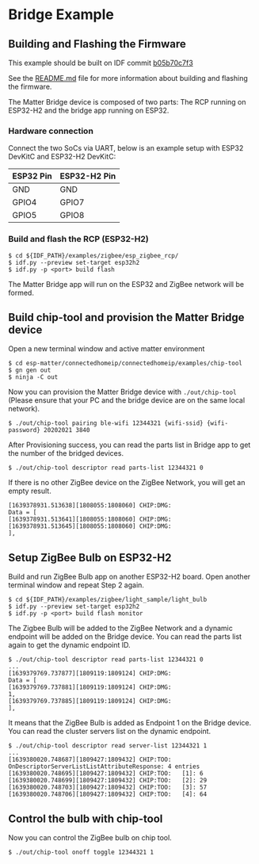 # Bridge Example

## Building and Flashing the Firmware

This example should be built on IDF commit [b05b70c7f3](https://github.com/espressif/esp-idf/tree/b05b70c7f39a45b9bb8d09498b45edbe3b7bfc22)

See the [README.md](../../README.md) file for more information about building and flashing the firmware.

The Matter Bridge device is composed of two parts: The RCP running on ESP32-H2 and the bridge app
running on ESP32.

### Hardware connection

Connect the two SoCs via UART, below is an example setup with ESP32 DevKitC and ESP32-H2 DevKitC:

  ESP32 Pin  | ESP32-H2 Pin
-------------|--------------
   GND       |    GND
   GPIO4     |    GPIO7
   GPIO5     |    GPIO8

### Build and flash the RCP (ESP32-H2)

```
$ cd ${IDF_PATH}/examples/zigbee/esp_zigbee_rcp/
$ idf.py --preview set-target esp32h2
$ idf.py -p <port> build flash
```

The Matter Bridge app will run on the ESP32 and ZigBee network will be formed.

## Build chip-tool and provision the Matter Bridge device

Open a new terminal window and active matter environment

```
$ cd esp-matter/connectedhomeip/connectedhomeip/examples/chip-tool 
$ gn gen out
$ ninja -C out
```

Now you can provision the Matter Bridge device with `./out/chip-tool` (Please ensure that your PC
and the bridge device are on the same local network).

```
$ ./out/chip-tool pairing ble-wifi 12344321 {wifi-ssid} {wifi-password} 20202021 3840
```

After Provisioning success, you can read the parts list in Bridge app to get the number of the bridged devices.

```
$ ./out/chip-tool descriptor read parts-list 12344321 0
```

If there is no other ZigBee device on the ZigBee Network, you will get an empty result.

```
[1639378931.513638][1808055:1808060] CHIP:DMG:                                  Data = [
[1639378931.513641][1808055:1808060] CHIP:DMG: 
[1639378931.513645][1808055:1808060] CHIP:DMG:                                  ],
```

## Setup ZigBee Bulb on ESP32-H2

Build and run ZigBee Bulb app on another ESP32-H2 board. Open another terminal window and repeat Step 2 again.

```
$ cd ${IDF_PATH}/examples/zigbee/light_sample/light_bulb
$ idf.py --preview set-target esp32h2
$ idf.py -p <port> build flash monitor
```

The Zigbee Bulb will be added to the ZigBee Network and a dynamic endpoint will be added on the Bridge device. You can read the parts list again to get the dynamic endpoint ID.

```
$ ./out/chip-tool descriptor read parts-list 12344321 0
...
[1639379769.737877][1809119:1809124] CHIP:DMG:                                  Data = [
[1639379769.737881][1809119:1809124] CHIP:DMG:                                          1, 
[1639379769.737885][1809119:1809124] CHIP:DMG:                                  ],
```

It means that the ZigBee Bulb is added as Endpoint 1 on the Bridge device. You can read the cluster servers list on the dynamic endpoint.

```
$ ./out/chip-tool descriptor read server-list 12344321 1
...
[1639380020.748687][1809427:1809432] CHIP:TOO: OnDescriptorServerListListAttributeResponse: 4 entries
[1639380020.748695][1809427:1809432] CHIP:TOO:   [1]: 6
[1639380020.748699][1809427:1809432] CHIP:TOO:   [2]: 29
[1639380020.748703][1809427:1809432] CHIP:TOO:   [3]: 57
[1639380020.748706][1809427:1809432] CHIP:TOO:   [4]: 64
```

## Control the bulb with chip-tool

Now you can control the ZigBee bulb on chip tool.
```
$ ./out/chip-tool onoff toggle 12344321 1
```

